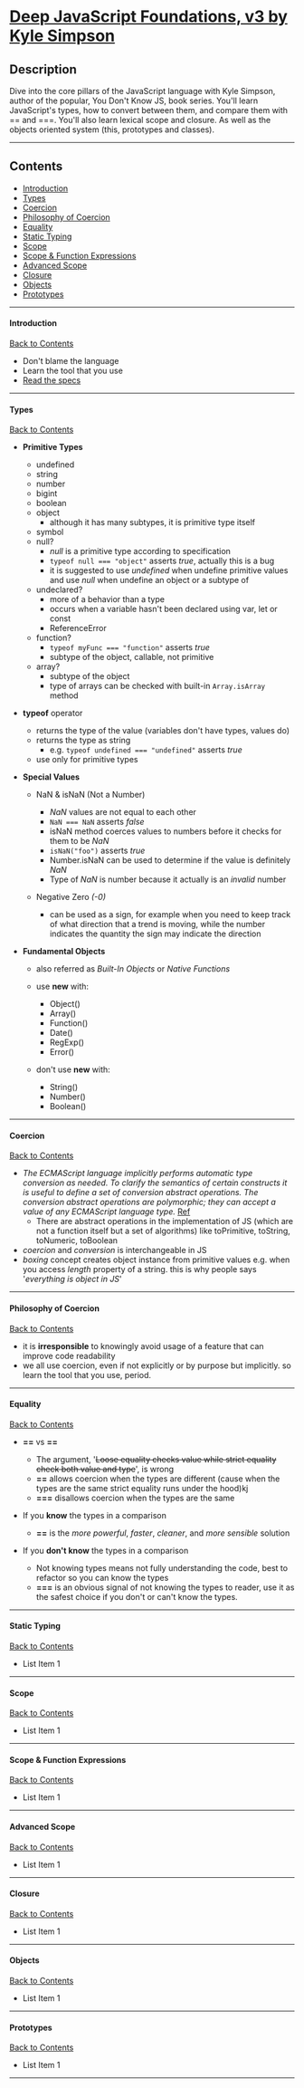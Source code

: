 # [Deep JavaScript Foundations, v3 by Kyle Simpson](https://frontendmasters.com/courses/deep-javascript-v3/)

## Description

Dive into the core pillars of the JavaScript language with Kyle Simpson, author of the popular, You Don't Know JS, book series. You'll learn JavaScript's types, how to convert between them, and compare them with == and ===. You'll also learn lexical scope and closure. As well as the objects oriented system (this, prototypes and classes).

---

## Contents

- [Introduction](#introduction)
- [Types](#types)
- [Coercion](#coercion)
- [Philosophy of Coercion](#philosophy-of-coercion)
- [Equality](#equality)
- [Static Typing](#static-typing)
- [Scope](#scope)
- [Scope & Function Expressions](#scope-function-expressions)
- [Advanced Scope](#advanced-scope)
- [Closure](#closure)
- [Objects](#objects)
- [Prototypes](#prototypes)

---

#### <span id="introduction">Introduction</span>

[Back to Contents](#contents)

- Don't blame the language
- Learn the tool that you use
- [Read the specs](https://www.google.com/search?q=ECMAScript+latest+language+specification&oq=ECMAScript+latest+language+specification&aqs=chrome..69i57j0i546l4.4283j0j4&sourceid=chrome&ie=UTF-8)

---

#### <span id="types">Types</span>

[Back to Contents](#contents)

- **Primitive Types**

  - undefined
  - string
  - number
  - bigint
  - boolean
  - object
    - although it has many subtypes, it is primitive type itself
  - symbol
  - null?
    - _null_ is a primitive type according to specification
    - `typeof null === "object"` asserts _true_, actually this is a bug
    - it is suggested to use _undefined_ when undefine primitive values and use _null_ when undefine an object or a subtype of
  - undeclared?
    - more of a behavior than a type
    - occurs when a variable hasn't been declared using var, let or const
    - ReferenceError
  - function?
    - `typeof myFunc === "function"` asserts _true_
    - subtype of the object, callable, not primitive
  - array?
    - subtype of the object
    - type of arrays can be checked with built-in `Array.isArray` method

- **typeof** operator

  - returns the type of the value (variables don't have types, values do)
  - returns the type as string
    - e.g. `typeof undefined === "undefined"` asserts _true_
  - use only for primitive types

- **Special Values**

  - NaN & isNaN (Not a Number)

    - _NaN_ values are not equal to each other
    - `NaN === NaN` asserts _false_
    - isNaN method coerces values to numbers before it checks for them to be _NaN_
    - `isNaN("foo")` asserts _true_
    - Number.isNaN can be used to determine if the value is definitely _NaN_
    - Type of _NaN_ is number because it actually is an _invalid_ number

  - Negative Zero _(-0)_
    - can be used as a sign, for example when you need to keep track of what direction that a trend is moving, while the number indicates the quantity the sign may indicate the direction

- **Fundamental Objects**

  - also referred as _Built-In Objects_ or _Native Functions_

  - use **new** with:

    - Object()
    - Array()
    - Function()
    - Date()
    - RegExp()
    - Error()

  - don't use **new** with:
    - String()
    - Number()
    - Boolean()

---

#### <span id="coercion">Coercion</span>

[Back to Contents](#contents)

- _The ECMAScript language implicitly performs automatic type conversion as needed. To clarify the semantics of certain constructs it is useful to define a set of conversion abstract operations. The conversion abstract operations are polymorphic; they can accept a value of any ECMAScript language type._ [Ref](https://262.ecma-international.org/13.0/#sec-abstract-operations:~:text=The%20ECMAScript%20language%20implicitly%20performs%20automatic%20type%20conversion%20as%20needed.%20To%20clarify%20the%20semantics%20of%20certain%20constructs%20it%20is%20useful%20to%20define%20a%20set%20of%20conversion%20abstract%20operations.%20The%20conversion%20abstract%20operations%20are%20polymorphic%3B%20they%20can%20accept%20a%20value%20of%20any%20ECMAScript%20language%20type)
  - There are abstract operations in the implementation of JS (which are not a function itself but a set of algorithms) like toPrimitive, toString, toNumeric, toBoolean
    <br>
- _coercion_ and _conversion_ is interchangeable in JS
- _boxing_ concept creates object instance from primitive values e.g. when you access _length_ property of a string. this is why people says '_everything is object in JS_'

---

#### <span id="philosophy-of-coercion">Philosophy of Coercion</span>

[Back to Contents](#contents)

- it is **irresponsible** to knowingly avoid usage of a feature that can improve code
  readability
- we all use coercion, even if not explicitly or by purpose but implicitly. so learn the tool that you use, period.

---

#### <span id="equality">Equality</span>

[Back to Contents](#contents)

- **==** vs **==**

  - The argument, '~~Loose equality checks value while strict equality check both value and type~~', is wrong
  - **==** allows coercion when the types are different (cause when the types are the same strict equality runs under the hood)kj
  - **===** disallows coercion when the types are the same

- If you **know** the types in a comparison

  - **==** is the _more powerful_, _faster_, _cleaner_, and _more sensible_ solution

- If you **don't know** the types in a comparison
  - Not knowing types means not fully understanding the code, best to refactor so you can know the types
  - **===** is an obvious signal of not knowing the types to reader, use it as the safest choice if you don't or can't know the types.

---

#### <span id="static-typing">Static Typing</span>

[Back to Contents](#contents)

- List Item 1

---

#### <span id="scope">Scope</span>

[Back to Contents](#contents)

- List Item 1

---

#### <span id="scope-function-expressions">Scope & Function Expressions</span>

[Back to Contents](#contents)

- List Item 1

---

#### <span id="advanced-scope">Advanced Scope</span>

[Back to Contents](#contents)

- List Item 1

---

#### <span id="closure">Closure</span>

[Back to Contents](#contents)

- List Item 1

---

#### <span id="objects">Objects</span>

[Back to Contents](#contents)

- List Item 1

---

#### <span id="prototypes">Prototypes</span>

[Back to Contents](#contents)

- List Item 1

---
